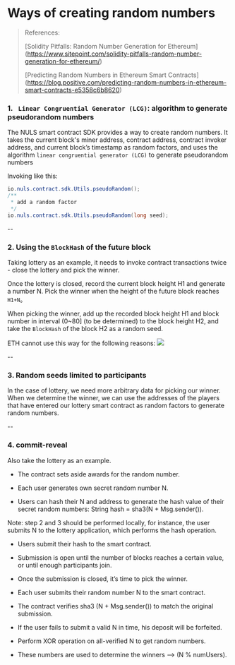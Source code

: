 # Ways of creating random numbers

> References:
>
> [Solidity Pitfalls: Random Number Generation for Ethereum] 
(https://www.sitepoint.com/solidity-pitfalls-random-number-generation-for-ethereum/)
>
> [Predicting Random Numbers in Ethereum Smart Contracts] 
(https://blog.positive.com/predicting-random-numbers-in-ethereum-smart-contracts-e5358c6b8620)

### 1. ` Linear Congruential Generator (LCG)`: algorithm to generate pseudorandom numbers

The NULS smart contract SDK provides a way to create random numbers. It takes the current block's miner address, contract address, contract invoker address, and current block’s timestamp as random factors, and uses the algorithm `linear congruential generator (LCG)` to generate pseudorandom numbers

Invoking like this:

```java
io.nuls.contract.sdk.Utils.pseudoRandom();
/**
 * add a random factor
 */
io.nuls.contract.sdk.Utils.pseudoRandom(long seed);
```

--

### 2. Using the `BlockHash` of the future block

Taking lottery as an example, it needs to invoke contract transactions twice - close the lottery and pick the winner.

Once the lottery is closed, record the current block height H1 and generate a number N. Pick the winner when the height of the future block reaches `H1+N`。

When picking the winner, add up the recorded block height H1 and block number in interval (0~80] (to be determined) to the block height H2, and take the `BlockHash` of the block H2 as a random seed.

ETH cannot use this way for the following reasons:
![](https://cdn-images-1.medium.com/max/1600/1*eyNTfWTkmM-3YuMca-1H0A.png)

--

### 3. Random seeds limited to participants

In the case of lottery, we need more arbitrary data for picking our winner. When we determine the winner, we can use the addresses of the players that have entered our lottery smart contract as random factors to generate random numbers.

--

### 4. commit-reveal

Also take the lottery as an example.

* The contract sets aside awards for the random number.

* Each user generates own secret random number N.

* Users can hash their N and address to generate the hash value of their secret random numbers: String hash = sha3(N + Msg.sender()).

Note: step 2 and 3 should be performed locally, for instance, the user submits N to the lottery application, which performs the hash operation.

* Users submit their hash to the smart contract.

* Submission is open until the number of blocks reaches a certain value, or until enough participants join.

* Once the submission is closed, it’s time to pick the winner.

* Each user submits their random number N to the smart contract.

* The contract verifies sha3 (N + Msg.sender()) to match the original submission.

* If the user fails to submit a valid N in time, his deposit will be forfeited.

* Perform XOR operation on all-verified N to get random numbers.

* These numbers are used to determine the winners --> (N % numUsers).